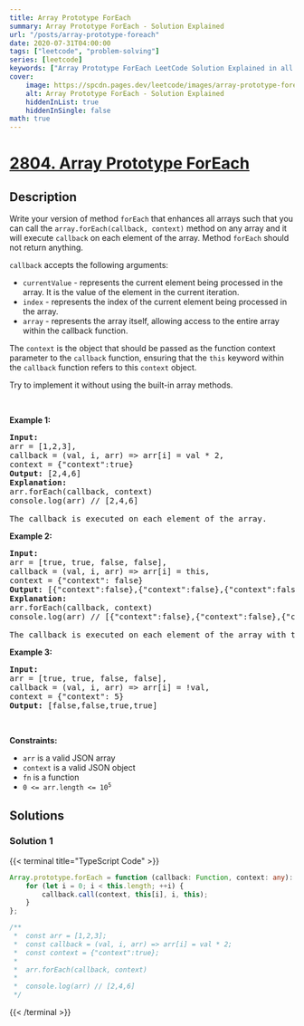 ```yaml
---
title: Array Prototype ForEach
summary: Array Prototype ForEach - Solution Explained
url: "/posts/array-prototype-foreach"
date: 2020-07-31T04:00:00
tags: ["leetcode", "problem-solving"]
series: [leetcode]
keywords: ["Array Prototype ForEach LeetCode Solution Explained in all languages", "2804", "leetcode question 2804", "Array Prototype ForEach", "LeetCode", "leetcode solution in Python3 C++ Java Go PHP Ruby Swift TypeScript Rust C# JavaScript C", "GeeksforGeeks", "InterviewBit", "Coding Ninjas", "HackerRank", "HackerEarth", "CodeChef", "TopCoder", "AlgoExpert", "freeCodeCamp", "Codeforces", "GitHub", "AtCoder", "Samir Paul"]
cover:
    image: https://spcdn.pages.dev/leetcode/images/array-prototype-foreach.webp
    alt: Array Prototype ForEach - Solution Explained
    hiddenInList: true
    hiddenInSingle: false
math: true
---
```



# [2804. Array Prototype ForEach](https://leetcode.com/problems/array-prototype-foreach)


## Description

<p>Write your version of method&nbsp;<code>forEach</code>&nbsp;that enhances all arrays such that you can call the&nbsp;<code>array.forEach(callback, context)</code>&nbsp;method on any array and it will execute <code>callback</code> on each element of the array.&nbsp;Method&nbsp;<code>forEach</code> should not return anything.</p>

<p><code>callback</code> accepts the following arguments:</p>

<ul>
	<li><code>currentValue</code> -&nbsp;represents the current element being processed in the array. It is the value of the element in the current iteration.</li>
	<li><code>index</code> -&nbsp;represents the index of the current element being processed in the array.</li>
	<li><code>array</code> -&nbsp;represents the array itself, allowing access to the entire array within the callback function.</li>
</ul>

<p>The <code>context</code> is the object that should be passed as the function context parameter to the <code>callback</code> function, ensuring that the <code>this</code>&nbsp;keyword within the <code>callback</code> function refers to this <code>context</code> object.</p>

<p>Try to implement it without using the built-in array methods.</p>

<p>&nbsp;</p>
<p><strong class="example">Example 1:</strong></p>

<pre>
<strong>Input:</strong> 
arr = [1,2,3], 
callback = (val, i, arr) =&gt; arr[i] = val * 2, 
context = {&quot;context&quot;:true}
<strong>Output:</strong> [2,4,6]
<strong>Explanation:</strong> 
arr.forEach(callback, context)&nbsp; 
console.log(arr) // [2,4,6]

The callback is executed on each element of the array.
</pre>

<p><strong class="example">Example 2:</strong></p>

<pre>
<strong>Input:</strong> 
arr = [true, true, false, false], 
callback = (val, i, arr) =&gt; arr[i] = this, 
context = {&quot;context&quot;: false}
<strong>Output:</strong> [{&quot;context&quot;:false},{&quot;context&quot;:false},{&quot;context&quot;:false},{&quot;context&quot;:false}]
<strong>Explanation:</strong> 
arr.forEach(callback, context)&nbsp;
console.log(arr) // [{&quot;context&quot;:false},{&quot;context&quot;:false},{&quot;context&quot;:false},{&quot;context&quot;:false}]

The callback is executed on each element of the array with the right context.
</pre>

<p><strong class="example">Example 3:</strong></p>

<pre>
<strong>Input:</strong> 
arr = [true, true, false, false], 
callback = (val, i, arr) =&gt; arr[i] = !val, 
context = {&quot;context&quot;: 5}
<strong>Output:</strong> [false,false,true,true]
</pre>

<p>&nbsp;</p>
<p><strong>Constraints:</strong></p>

<ul>
	<li><code>arr</code> is a valid JSON array</li>
	<li><code>context</code> is a valid JSON object</li>
	<li><code>fn</code> is a function</li>
	<li><code>0 &lt;= arr.length &lt;= 10<sup>5</sup></code></li>
</ul>

## Solutions

### Solution 1

<!-- tabs:start -->

{{< terminal title="TypeScript Code" >}}
```ts
Array.prototype.forEach = function (callback: Function, context: any): void {
    for (let i = 0; i < this.length; ++i) {
        callback.call(context, this[i], i, this);
    }
};

/**
 *  const arr = [1,2,3];
 *  const callback = (val, i, arr) => arr[i] = val * 2;
 *  const context = {"context":true};
 *
 *  arr.forEach(callback, context)
 *
 *  console.log(arr) // [2,4,6]
 */
```
{{< /terminal >}}

<!-- tabs:end -->

<!-- end -->
